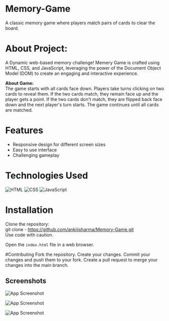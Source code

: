 # Memory-Game
A classic memory game where players match pairs of cards to clear the board.

# About Project:

A Dynamic web-based memory challenge! Memery Game is crafted using HTML, CSS, and JavaScript, leveraging the power of the Document Object Model (DOM) to create an engaging and interactive experience.

**About Game:** <br>
The game starts with all cards face down.
Players take turns clicking on two cards to reveal them.
If the two cards match, they remain face up and the player gets a point.
If the two cards don't match, they are flipped back face down and the next player's turn starts.
The game continues until all cards are matched.

# Features
- Responsive design for different screen sizes
- Easy to use interface
- Challenging gameplay

# Technologies Used
![HTML](https://img.icons8.com/?size=48&id=20909&format=png)
![CSS](https://img.icons8.com/?size=48&id=21278&format=png)
![JavaScript](https://img.icons8.com/?size=48&id=108784&format=png)

# Installation
Clone the repository:<br>
git clone - https://github.com/ankiiisharma/Memory-Game.git <br>
Use code with caution.<br>

Open the `index.html` file in a web browser.

#Contributing
Fork the repository.
Create your changes.
Commit your changes and push them to your fork.
Create a pull request to merge your changes into the main branch.


## Screenshots

![App Screenshot](https://i.ibb.co/kcxNPLg/1.png)

![App Screenshot](https://i.ibb.co/d434qzj/2.png)

![App Screenshot](https://i.ibb.co/fC8w1qr/3.png)